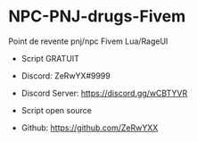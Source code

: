 # NPC-PNJ-drugs-Fivem
Point de revente pnj/npc Fivem Lua/RageUI


- Script GRATUIT

- Discord: ZeRwYX#9999
- Discord Server: https://discord.gg/wCBTYVR

- Script open source
- Github: https://github.com/ZeRwYXX
